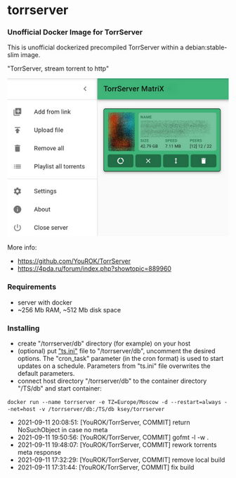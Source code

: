 # torrserver
### Unofficial Docker Image for TorrServer

This is unofficial dockerized precompiled TorrServer within a debian:stable-slim image.

"TorrServer, stream torrent to http"

![TorrServer](https://raw.githubusercontent.com/MrKsey/torrserver/master/ts.jpg)

More info:
- https://github.com/YouROK/TorrServer
- https://4pda.ru/forum/index.php?showtopic=889960

### Requirements

* server with docker
* ~256 Mb RAM, ~512 Mb disk space 

### Installing

- сreate "/torrserver/db" directory (for example) on your host
- (optional) put ["ts.ini"](https://raw.githubusercontent.com/MrKsey/torrserver/master/ts.ini) file to "/torrserver/db", uncomment the desired options. The "cron_task" parameter (in the cron format) is used to start updates on a schedule. Parameters from "ts.ini" file overwrites the default parameters.
- connect host directory "/torrserver/db" to the container directory "/TS/db" and start container:
```
docker run --name torrserver -e TZ=Europe/Moscow -d --restart=always --net=host -v /torrserver/db:/TS/db ksey/torrserver
```









* 2021-09-11 20:08:51: [YouROK/TorrServer, COMMIT] return NoSuchObject in case no meta
* 2021-09-11 19:50:56: [YouROK/TorrServer, COMMIT] gofmt -l -w .
* 2021-09-11 19:48:07: [YouROK/TorrServer, COMMIT] rework torrents meta response
* 2021-09-11 17:32:29: [YouROK/TorrServer, COMMIT] remove local build
* 2021-09-11 17:31:44: [YouROK/TorrServer, COMMIT] fix build
